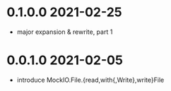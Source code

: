 0.1.0.0 2021-02-25
==================
- major expansion & rewrite, part 1

0.0.1.0 2021-02-05
==================
- introduce MockIO.File.{read,with{,Write},write}File
